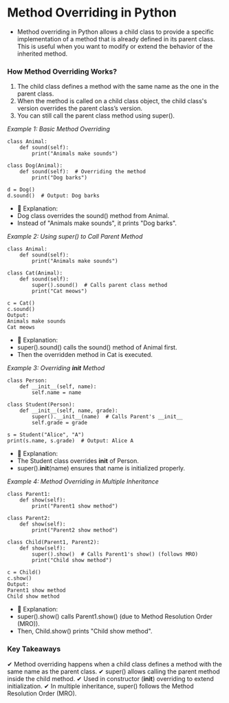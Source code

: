 # Method Overriding in Python
- Method overriding in Python allows a child class to provide a specific implementation of a method that is already defined in its parent class. This is useful when you want to modify or extend the behavior of the inherited method.

### How Method Overriding Works?
1. The child class defines a method with the same name as the one in the parent class.
2. When the method is called on a child class object, the child class's version overrides the parent class’s version.
3. You can still call the parent class method using super().

*Example 1: Basic Method Overriding*
```
class Animal:
    def sound(self):
        print("Animals make sounds")

class Dog(Animal):
    def sound(self):  # Overriding the method
        print("Dog barks")

d = Dog()
d.sound()  # Output: Dog barks
```
- 🔹 Explanation:
- Dog class overrides the sound() method from Animal.
- Instead of "Animals make sounds", it prints "Dog barks".


*Example 2: Using super() to Call Parent Method*
```
class Animal:
    def sound(self):
        print("Animals make sounds")

class Cat(Animal):
    def sound(self):
        super().sound()  # Calls parent class method
        print("Cat meows")

c = Cat()
c.sound()
Output:
Animals make sounds
Cat meows
```
- 🔹 Explanation:
- super().sound() calls the sound() method of Animal first.
- Then the overridden method in Cat is executed.

*Example 3: Overriding __init__ Method*
```
class Person:
    def __init__(self, name):
        self.name = name

class Student(Person):
    def __init__(self, name, grade):
        super().__init__(name)  # Calls Parent's __init__
        self.grade = grade

s = Student("Alice", "A")
print(s.name, s.grade)  # Output: Alice A
```
- 🔹 Explanation:
- The Student class overrides __init__ of Person.
- super().__init__(name) ensures that name is initialized properly.

*Example 4: Method Overriding in Multiple Inheritance*
```
class Parent1:
    def show(self):
        print("Parent1 show method")

class Parent2:
    def show(self):
        print("Parent2 show method")

class Child(Parent1, Parent2):
    def show(self):
        super().show()  # Calls Parent1's show() (follows MRO)
        print("Child show method")

c = Child()
c.show()
Output:
Parent1 show method
Child show method
```
- 🔹 Explanation:
- super().show() calls Parent1.show() (due to Method Resolution Order (MRO)).
- Then, Child.show() prints "Child show method".
### Key Takeaways
✔ Method overriding happens when a child class defines a method with the same name as the parent class.
✔ super() allows calling the parent method inside the child method.
✔ Used in constructor (__init__) overriding to extend initialization.
✔ In multiple inheritance, super() follows the Method Resolution Order (MRO).

